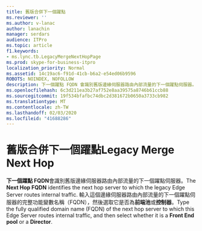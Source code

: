 ```yaml
---
title: 舊版合併下一個躍點
ms.reviewer: ''
ms.author: v-lanac
author: lanachin
manager: serdars
audience: ITPro
ms.topic: article
f1.keywords:
- ms.lync.tb.LegacyMergeNextHopPage
ms.prod: skype-for-business-itpro
localization_priority: Normal
ms.assetid: 14c19ac6-f91d-41cb-b6a2-e54ed06b9596
ROBOTS: NOINDEX, NOFOLLOW
description: 下一個躍點 FQDN 會識別舊版邊緣伺服器路由內部流量的下一個躍點伺服器。 輸入這個邊緣伺服器路由內部流量的下一個躍點伺服器的完整功能變數名稱（FQDN），然後選取它是否為前端池或控制器。
ms.openlocfilehash: 6c3d211ea3b27af752e8aa39575a8746b61ccb88
ms.sourcegitcommit: 19f534bfafbc74dbc2d381672b0650a3733cb982
ms.translationtype: MT
ms.contentlocale: zh-TW
ms.lasthandoff: 02/03/2020
ms.locfileid: "41688286"
---
```

# <a name="legacy-merge-next-hop"></a><span data-ttu-id="83fa8-104">舊版合併下一個躍點</span><span class="sxs-lookup"><span data-stu-id="83fa8-104">Legacy Merge Next Hop</span></span>
 
<span data-ttu-id="83fa8-105">**下一個躍點 FQDN**會識別舊版邊緣伺服器路由內部流量的下一個躍點伺服器。</span><span class="sxs-lookup"><span data-stu-id="83fa8-105">The **Next Hop FQDN** identifies the next hop server to which the legacy Edge Server routes internal traffic.</span></span> <span data-ttu-id="83fa8-106">輸入這個邊緣伺服器路由內部流量的下一個躍點伺服器的完整功能變數名稱（FQDN），然後選取它是否為**前端池**或**控制器**。</span><span class="sxs-lookup"><span data-stu-id="83fa8-106">Type the fully qualified domain name (FQDN) of the next hop server to which this Edge Server routes internal traffic, and then select whether it is a **Front End pool** or a **Director**.</span></span> 
  

